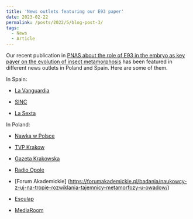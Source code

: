 ```yaml
---
title: 'News outlets featuring our E93 paper'
date: 2023-02-22
permalink: /posts/2022/5/blog-post-3/
tags:
  - News
  - Article
---
```


Our recent publication in [PNAS about the role of E93 in the embryo as key payer on the evolution of insect metamorphosis](https://www.pnas.org/doi/10.1073/pnas.2216640120) has been featured in different news outlets in Poland and Spain. Here are some of them.


In Spain:


- [La Vanguardia](www.lavanguardia.com/vida/20230207/8740046/csic-upf-revelan-proteina-e93-determina-metamorfosis-insectos.html)

- [SINC](www.agenciasinc.es/Noticias/La-cantidad-de-una-proteina-en-el-embrion-de-un-insecto-podria-explicar-su-forma-de-nacer)

- [La Sexta](https://www.lasexta.com/tecnologia-tecnoxplora/sinc/cantidad-proteina-embrion-insecto-podria-explicar-forma-nacer_2023020863e375a3308cc00001083fec.html)


In Poland:

- [Nawka w Polsce](https://naukawpolsce.pl/aktualnosci/news%2C95294%2Cnaukowcy-poziom-bialka-e93-w-zarodku-moze-decydowac-o-metamorfozach-u-owadow)

- [TVP Krakow](https://krakow.tvp.pl/66096567/poziom-bialka-e93-w-zarodku-moze-decydowac-o-metamorfozach-u-owadow)

- [Gazeta Krakowska](https://gazetakrakowska.pl/naukowcy-rozszyfrowuja-mechanizm-metamorfozy-u-owadow-ustalenia-zespolu-z-udzialem-badaczy-z-uj/ar/c5-17277583)

- [Radio Opole](https://radio.opole.pl/104,669807,naukowcy-poziom-bialka-e93-w-zarodku-moze-decydo)

- [Forum Akademickie] (https://forumakademickie.pl/badania/naukowcy-z-uj-na-tropie-rozwiklania-tajemnicy-metamorfozy-u-owadow/)

- [Esculap](https://www.esculap.com/news/164730/poziom-biaka-e93-w-zarodku-moe-decydowa-o-metamorfozach-u-owadw)

- [MediaRoom](https://pap-mediaroom.pl/nauka-i-technologie/naukowcy-poziom-bialka-e93-w-zarodku-moze-decydowac-o-metamorfozach-u-owadow) 
